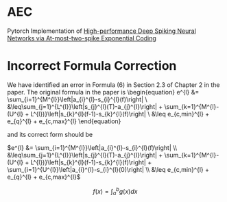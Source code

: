 # AEC

Pytorch Implementation of <a href="https://doi.org/10.1016/j.neunet.2024.106346">High-performance Deep Spiking Neural Networks via At-most-two-spike Exponential Coding</a> 

# Incorrect Formula Correction

We have identified an error in Formula (6) in Section 2.3 of Chapter 2 in the paper. The original formula in the paper is 
\begin{equation}
e^{l} &= \sum_{i=1}^{M^{l}}\left|a_{i}^{l}-s_{i}^{l}(f)\right|  \\
			&\leq\sum_{j=1}^{L^{l}}\left|s_{j}^{l}(T)-a_{j}^{l}\right| + \sum_{k=1}^{M^{l}-(U^{l} + L^{l})}\left|s_{k}^{l}(f-1)-s_{k}^{l}(f)\right| \\
			&\leq e_{c,min}^{l} + e_{q}^{l} + e_{c,max}^{l}
\end{equation}

and its correct form should be

$e^{l} &= \sum_{i=1}^{M^{l}}\left|a_{i}^{l}-s_{i}^{l}(f)\right|  \\
			&\leq\sum_{j=1}^{L^{l}}\left|s_{j}^{l}(T)-a_{j}^{l}\right| + \sum_{k=1}^{M^{l}-(U^{l} + L^{l})}\left|s_{k}^{l}(f-1)-s_{k}^{l}(f)\right| + \sum_{i=1}^{U^{l}}\left|a_{i}^{l}-s_{i}^{l}(0)\right| \\
			&\leq e_{c,min}^{l} + e_{q}^{l} + e_{c,max}^{l}$

$$
f(x) = \int_{a}^{b} g(x) dx
$$

